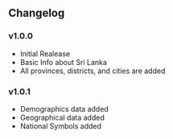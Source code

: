 ## Changelog

### v1.0.0

- Initial Realease
- Basic Info about Sri Lanka
- All provinces, districts, and cities are added


### v1.0.1

- Demographics data added
- Geographical data added
- National Symbols added
